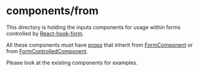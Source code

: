 # components/from

This directory is holding the inputs components for usage within forms controlled by [React-hook-form](https://react-hook-form.com/).

All these components must have [props](https://reactjs.org/docs/components-and-props.html) that inherit from [FormComponent](../models/form-component.ts) 
or from [FormControlledComponent](../models/form-component.ts).

Please look at the existing components for examples.
